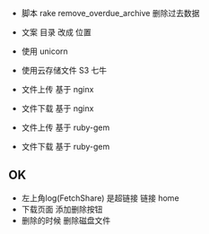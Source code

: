 
+ 脚本 rake remove_overdue_archive 删除过去数据
+ 文案 目录 改成 位置

+ 使用 unicorn
+ 使用云存储文件 S3 七牛

+ 文件上传 基于 nginx
+ 文件下载 基于 nginx

+ 文件上传 基于 ruby-gem
+ 文件下载 基于 ruby-gem

OK
-------------------
+ 左上角log(FetchShare) 是超链接 链接 home
+ 下载页面 添加删除按钮
+ 删除的时候 删除磁盘文件

